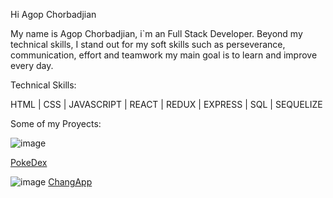 

<!--
**PowChorba/PowChorba** is a ✨ _special_ ✨ repository because its `README.md` (this file) appears on your GitHub profile.

Here are some ideas to get you started:

- 🔭 I’m currently working on ...
- 🌱 I’m currently learning ...
- 👯 I’m looking to collaborate on ...
- 🤔 I’m looking for help with ...
- 💬 Ask me about ...
- 📫 How to reach me: ...
- 😄 Pronouns: ...
- ⚡ Fun fact: ...
-->
Hi Agop Chorbadjian

My name is Agop Chorbadjian, i`m an Full Stack Developer.
Beyond my technical skills, I stand out for my soft skills such as perseverance, communication, effort and teamwork my main goal is to learn and improve every day.

Technical Skills:

HTML | CSS | JAVASCRIPT | REACT | REDUX | EXPRESS | SQL | SEQUELIZE

Some of my Proyects:

![image](https://user-images.githubusercontent.com/101152834/183227426-fe001470-2955-476a-a4ef-2627df0bc480.png)

<a href='https://pi-pokemons-chi.vercel.app/' target='onblanc_'>PokeDex</a>

![image](https://user-images.githubusercontent.com/101152834/189527907-9d1dc9c4-b08b-49e1-9927-5c25dfe242eb.png)
<a href='https://changappv2.vercel.app/' target='onblanc_'>ChangApp</a>


